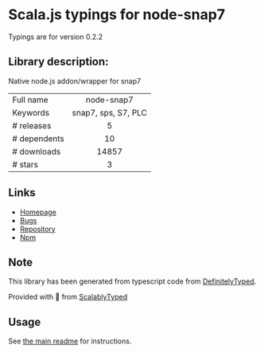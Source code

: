 
# Scala.js typings for node-snap7

Typings are for version 0.2.2

## Library description:
Native node.js addon/wrapper for snap7

|                    |                 |
| ------------------ | :-------------: |
| Full name          | node-snap7 |
| Keywords           | snap7, sps, S7, PLC |
| # releases         | 5 |
| # dependents       | 10 |
| # downloads        | 14857 |
| # stars            | 3 |

## Links
- [Homepage](https://github.com/mathiask88/node-snap7)
- [Bugs](https://github.com/mathiask88/node-snap7/issues)
- [Repository](https://github.com/mathiask88/node-snap7)
- [Npm](https://www.npmjs.com/package/node-snap7)
    


## Note
This library has been generated from typescript code from [DefinitelyTyped](https://definitelytyped.org).

Provided with :purple_heart: from [ScalablyTyped](https://github.com/oyvindberg/ScalablyTyped)

## Usage
See [the main readme](../../readme.md) for instructions.


